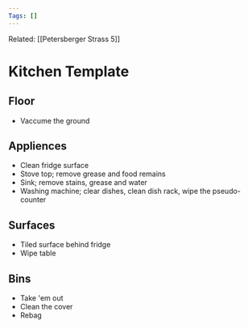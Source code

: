 ```yaml
---
Tags: []
---
```

Related: [[Petersberger Strass 5]]
# Kitchen Template

## Floor
- Vaccume the ground

## Appliences
- Clean fridge surface
- Stove top; remove grease and food remains
- Sink; remove stains, grease and water
- Washing machine; clear dishes, clean dish rack, wipe the pseudo-counter

## Surfaces
- Tiled surface behind fridge
- Wipe table

## Bins
- Take 'em out
- Clean the cover
- Rebag